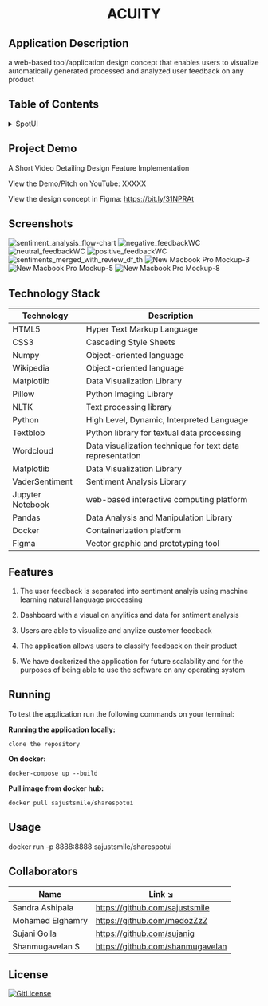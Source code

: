 <!-- PROJECT TITLE -->
  <h1 align="center">ACUITY</h1>

## Application Description

a web-based tool/application design concept that enables users to visualize automatically generated processed and analyzed user feedback on any product

## Table of Contents

<details>
<summary>SpotUI</summary>

- [Application Description](#application-description)
- [Table of Contents](#table-of-contents)
- [Project Demo](#demo)
- [Screenshots](#screenshots)
- [Technology Stack](#technology-stack)
- [Features](#features)
- [Running](#running)
- [Usage](#usage)
- [Collaborators](#collaborators)
- [References](#references)
- [License](#license)

</details>

## Project Demo

A Short Video Detailing Design Feature Implementation

View the Demo/Pitch on YouTube: XXXXX

View the design concept in Figma: https://bit.ly/31NPRAt

## Screenshots

![sentiment_analysis_flow-chart](https://user-images.githubusercontent.com/19821445/145721397-84aeb241-a834-4881-b163-0bb433f4f7e4.JPG)
![negative_feedbackWC](https://user-images.githubusercontent.com/19821445/145718820-ec8ea7a9-04a7-4655-835f-398e9f449938.JPG)
![neutral_feedbackWC](https://user-images.githubusercontent.com/19821445/145718827-59918c14-2ef7-4c19-86af-55ef00897a1e.JPG)
![positive_feedbackWC](https://user-images.githubusercontent.com/19821445/145718824-0612a1ff-6578-4cc0-b540-d4c4aed397f0.JPG)
![sentiments_merged_with_review_df_th](https://user-images.githubusercontent.com/19821445/145718832-cb4b9c48-d05b-481d-b9dc-7f67e88294fd.JPG)
![New Macbook Pro Mockup-3](https://user-images.githubusercontent.com/19821445/145729045-8d824924-53d7-4921-837f-6997ff1f2447.png)
![New Macbook Pro Mockup-5](https://user-images.githubusercontent.com/19821445/145729042-cfb11bb0-dec0-4050-b697-cfbec05d5d90.png)
![New Macbook Pro Mockup-8](https://user-images.githubusercontent.com/19821445/145729052-8a2c6c93-69d6-41ce-b8d0-184cafc23060.png)

## Technology Stack

| Technology       | Description                                               |
| ---------------- | --------------------------------------------------------- |
| HTML5            | Hyper Text Markup Language                                |
| CSS3             | Cascading Style Sheets                                    |
| Numpy            | Object-oriented language                                  |
| Wikipedia        | Object-oriented language                                  |
| Matplotlib       | Data Visualization Library                                |
| Pillow           | Python Imaging Library                                    |
| NLTK             | Text processing library                                   |
| Python           | High Level, Dynamic, Interpreted Language                 |
| Textblob         | Python library for textual data processing                |
| Wordcloud        | Data visualization technique for text data representation |
| Matplotlib       | Data Visualization Library                                |
| VaderSentiment   | Sentiment Analysis Library                                |
| Jupyter Notebook | web-based interactive computing platform                  |
| Pandas           | Data Analysis and Manipulation Library                    |
| Docker           | Containerization platform                                 |
| Figma            | Vector graphic and prototyping tool                       |

## Features

1. The user feedback is separated into sentiment analyis using machine learning natural language processing

2. Dashboard with a visual on anylitics and data for sntiment analysis

3. Users are able to visualize and anylize customer feedback

4. The application allows users to classify feedback on their product

5. We have dockerized the application for future scalability and for the purposes of being able to use the software on any operating system

## Running

To test the application run the following commands on your terminal:

**Running the application locally:**

```
clone the repository
```

**On docker:**

```
docker-compose up --build
```

**Pull image from docker hub:**

```
docker pull sajustsmile/sharespotui
```

## Usage

docker run -p 8888:8888 sajustsmile/sharespotui

## Collaborators

| Name             | Link ↘️                          |
| ---------------- | -------------------------------- |
| Sandra Ashipala  | https://github.com/sajustsmile   |
| Mohamed Elghamry | https://github.com/medozZzZ      |
| Sujani Golla     | https://github.com/sujanig       |
| Shanmugavelan S  | https://github.com/shanmugavelan |

## License

[![GitLicense](https://gitlicense.com/badge/sajustsmile/sajustsmile.github.io)](https://github.com/sajustsmile/spotUI/blob/main/LICENSE)
